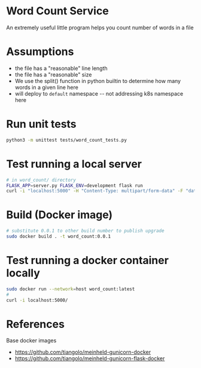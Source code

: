 # Word Count Service
An extremely useful little program helps you count number of words in a file

# Assumptions
- the file has a "reasonable" line length
- the file has a "reasonable" size
- We use the split() function in python builtin to determine how many words in a given line here
- will deploy to `default` namespace -- not addressing k8s namespace here



# Run unit tests

```bash
python3 -m unittest tests/word_count_tests.py
```

# Test running a local server
```bash
# in word_count/ directory
FLASK_APP=server.py FLASK_ENV=development flask run
curl -i "localhost:5000" -H "Content-Type: multipart/form-data" -F "data=@PATH_TO_YOUR_FILE"
```

# Build (Docker image)
```bash
# substitute 0.0.1 to other build number to publish upgrade
sudo docker build . -t word_count:0.0.1
```

# Test running a docker container locally
```bash
sudo docker run --network=host word_count:latest
# 
curl -i localhost:5000/
```

# References

Base docker images
- https://github.com/tiangolo/meinheld-gunicorn-docker
- https://github.com/tiangolo/meinheld-gunicorn-flask-docker